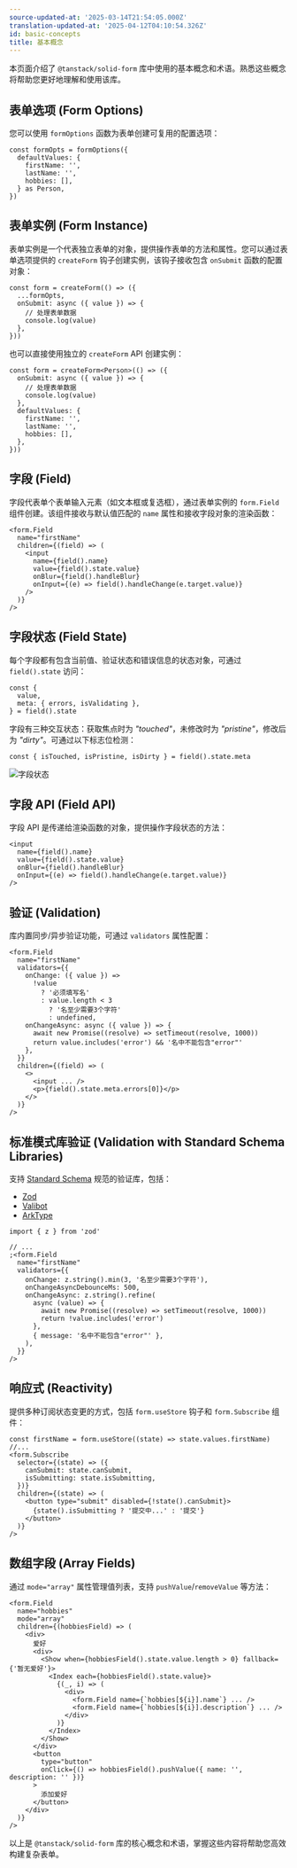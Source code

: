 ```yaml
---
source-updated-at: '2025-03-14T21:54:05.000Z'
translation-updated-at: '2025-04-12T04:10:54.326Z'
id: basic-concepts
title: 基本概念
---
```


本页面介绍了 `@tanstack/solid-form` 库中使用的基本概念和术语。熟悉这些概念将帮助您更好地理解和使用该库。

## 表单选项 (Form Options)

您可以使用 `formOptions` 函数为表单创建可复用的配置选项：

```tsx
const formOpts = formOptions({
  defaultValues: {
    firstName: '',
    lastName: '',
    hobbies: [],
  } as Person,
})
```

## 表单实例 (Form Instance)

表单实例是一个代表独立表单的对象，提供操作表单的方法和属性。您可以通过表单选项提供的 `createForm` 钩子创建实例，该钩子接收包含 `onSubmit` 函数的配置对象：

```tsx
const form = createForm(() => ({
  ...formOpts,
  onSubmit: async ({ value }) => {
    // 处理表单数据
    console.log(value)
  },
}))
```

也可以直接使用独立的 `createForm` API 创建实例：

```tsx
const form = createForm<Person>(() => ({
  onSubmit: async ({ value }) => {
    // 处理表单数据
    console.log(value)
  },
  defaultValues: {
    firstName: '',
    lastName: '',
    hobbies: [],
  },
}))
```

## 字段 (Field)

字段代表单个表单输入元素（如文本框或复选框），通过表单实例的 `form.Field` 组件创建。该组件接收与默认值匹配的 `name` 属性和接收字段对象的渲染函数：

```tsx
<form.Field
  name="firstName"
  children={(field) => (
    <input
      name={field().name}
      value={field().state.value}
      onBlur={field().handleBlur}
      onInput={(e) => field().handleChange(e.target.value)}
    />
  )}
/>
```

## 字段状态 (Field State)

每个字段都有包含当前值、验证状态和错误信息的状态对象，可通过 `field().state` 访问：

```tsx
const {
  value,
  meta: { errors, isValidating },
} = field().state
```

字段有三种交互状态：获取焦点时为 _"touched"_，未修改时为 _"pristine"_，修改后为 _"dirty"_。可通过以下标志位检测：

```tsx
const { isTouched, isPristine, isDirty } = field().state.meta
```

![字段状态](https://raw.githubusercontent.com/TanStack/form/main/docs/assets/field-states.png)

## 字段 API (Field API)

字段 API 是传递给渲染函数的对象，提供操作字段状态的方法：

```tsx
<input
  name={field().name}
  value={field().state.value}
  onBlur={field().handleBlur}
  onInput={(e) => field().handleChange(e.target.value)}
/>
```

## 验证 (Validation)

库内置同步/异步验证功能，可通过 `validators` 属性配置：

```tsx
<form.Field
  name="firstName"
  validators={{
    onChange: ({ value }) =>
      !value
        ? '必须填写名'
        : value.length < 3
          ? '名至少需要3个字符'
          : undefined,
    onChangeAsync: async ({ value }) => {
      await new Promise((resolve) => setTimeout(resolve, 1000))
      return value.includes('error') && '名中不能包含"error"'
    },
  }}
  children={(field) => (
    <>
      <input ... />
      <p>{field().state.meta.errors[0]}</p>
    </>
  )}
/>
```

## 标准模式库验证 (Validation with Standard Schema Libraries)

支持 [Standard Schema](https://github.com/standard-schema/standard-schema) 规范的验证库，包括：

- [Zod](https://zod.dev/)
- [Valibot](https://valibot.dev/)
- [ArkType](https://arktype.io/)

```tsx
import { z } from 'zod'

// ...
;<form.Field
  name="firstName"
  validators={{
    onChange: z.string().min(3, '名至少需要3个字符'),
    onChangeAsyncDebounceMs: 500,
    onChangeAsync: z.string().refine(
      async (value) => {
        await new Promise((resolve) => setTimeout(resolve, 1000))
        return !value.includes('error')
      },
      { message: '名中不能包含"error"' },
    ),
  }}
/>
```

## 响应式 (Reactivity)

提供多种订阅状态变更的方式，包括 `form.useStore` 钩子和 `form.Subscribe` 组件：

```tsx
const firstName = form.useStore((state) => state.values.firstName)
//...
<form.Subscribe
  selector={(state) => ({
    canSubmit: state.canSubmit,
    isSubmitting: state.isSubmitting,
  })}
  children={(state) => (
    <button type="submit" disabled={!state().canSubmit}>
      {state().isSubmitting ? '提交中...' : '提交'}
    </button>
  )}
/>
```

## 数组字段 (Array Fields)

通过 `mode="array"` 属性管理值列表，支持 `pushValue`/`removeValue` 等方法：

```tsx
<form.Field
  name="hobbies"
  mode="array"
  children={(hobbiesField) => (
    <div>
      爱好
      <div>
        <Show when={hobbiesField().state.value.length > 0} fallback={'暂无爱好'}>
          <Index each={hobbiesField().state.value}>
            {(_, i) => (
              <div>
                <form.Field name={`hobbies[${i}].name`} ... />
                <form.Field name={`hobbies[${i}].description`} ... />
              </div>
            )}
          </Index>
        </Show>
      </div>
      <button
        type="button"
        onClick={() => hobbiesField().pushValue({ name: '', description: '' })}
      >
        添加爱好
      </button>
    </div>
  )}
/>
```

以上是 `@tanstack/solid-form` 库的核心概念和术语，掌握这些内容将帮助您高效构建复杂表单。
